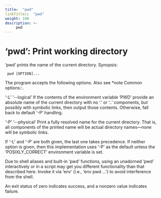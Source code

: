 ```yaml
---
title:  "pwd"
linkTitle::  "pwd"
weight: 100
description: >-
     pwd
---
```


# ‘pwd’: Print working directory

‘pwd’ prints the name of the current directory.
Synopsis:

``` 
 pwd [OPTION]...
```

The program accepts the following options. Also see \*note Common
options::.

‘-L’ ‘--logical’ If the contents of the environment variable ‘PWD’
provide an absolute name of the current directory with no ‘.’ or ‘..’
components, but possibly with symbolic links, then output those
contents. Otherwise, fall back to default ‘-P’ handling.

‘-P’ ‘--physical’ Print a fully resolved name for the current directory.
That is, all components of the printed name will be actual directory
names—none will be symbolic links.

If ‘-L’ and ‘-P’ are both given, the last one takes precedence. If
neither option is given, then this implementation uses ‘-P’ as the
default unless the ‘POSIXLY\_CORRECT’ environment variable is set.

Due to shell aliases and built-in ‘pwd’ functions, using an unadorned
‘pwd’ interactively or in a script may get you different functionality
than that described here. Invoke it via ‘env’ (i.e., ‘env pwd ...’) to
avoid interference from the shell.

An exit status of zero indicates success, and a nonzero value indicates
failure.
